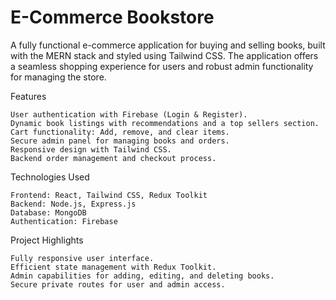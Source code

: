 # E-Commerce Bookstore

A fully functional e-commerce application for buying and selling books, built with the MERN stack and styled using Tailwind CSS. The application offers a seamless shopping experience for users and robust admin functionality for managing the store.

Features

    User authentication with Firebase (Login & Register).
    Dynamic book listings with recommendations and a top sellers section.
    Cart functionality: Add, remove, and clear items.
    Secure admin panel for managing books and orders.
    Responsive design with Tailwind CSS.
    Backend order management and checkout process.

Technologies Used

    Frontend: React, Tailwind CSS, Redux Toolkit
    Backend: Node.js, Express.js
    Database: MongoDB
    Authentication: Firebase

Project Highlights

    Fully responsive user interface.
    Efficient state management with Redux Toolkit.
    Admin capabilities for adding, editing, and deleting books.
    Secure private routes for user and admin access.


